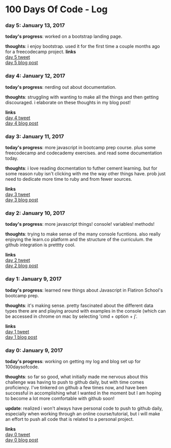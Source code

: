 # 100 Days Of Code - Log

### day 5: January 13, 2017

**today's progress**: worked on a bootstrap landing page. 

**thoughts**: i enjoy bootstrap. used it for the first time a couple months ago for a freecodecamp project. 
**links**<br>
[day 5 tweet](https://twitter.com/shnsbrn/status/820355257788198912)<br>
[day 5 blog post](https://medium.com/my-100daysofcode/day-5-jan-13-2017-70e2527151a3#.7ncpa5qhl)


### day 4: January 12, 2017

**today's progress**: nerding out about documentation. 

**thoughts**: struggling with wanting to make all the things and then getting discouraged. i elaborate on these thoughts in my blog post!

**links**<br>
[day 4 tweet](https://twitter.com/shnsbrn/status/819930235047211008)<br>
[day 4 blog post](https://medium.com/my-100daysofcode/day-4-jan-12-2017-426b826176f4#.jm75b1wtd)

### day 3: January 11, 2017

**today's progress**: more javascript in bootcamp prep course. plus some freecodecamp and codecademy exercises. and read some documentation today. 

**thoughts**: i love reading docmentation to futher cement learning. but for some reason ruby isn't clicking with me the way other things have. prob just need to dedicate more time to ruby and from fewer sources.

**links**<br>
[day 3 tweet](https://twitter.com/shnsbrn/status/819427685982146560)<br>
[day 3 blog post](https://medium.com/my-100daysofcode/day-3-115563174015#.fbepczfe3)

### day 2: January 10, 2017 

**today's progress**: more javascript things! console! variables! methods!

**thoughts**: trying to make sense of the many console fucntions. also really enjoying the learn.co platform and the structure of the curriculum. the github integration is pretttty cool. 

**links**<br>
[day 2 tweet](https://twitter.com/shnsbrn/status/819052979441565696)<br>
[day 2 blog post](https://medium.com/my-100daysofcode/day-2-3347817dcf4#.nrcy2b2q1)


### day 1: January 9, 2017 

**today's progress**: learned new things about Javascript in Flatiron School's bootcamp prep.

**thoughts**: it's making sense. pretty fascinated about the different data types there are and playing around with examples in the console (which can be accessed in chrome on  mac by selecting 'cmd + option + j'. 

**links**<br>
[day 1 tweet](https://twitter.com/shnsbrn/status/818672594639589376)<br>
[day 1 blog post](https://medium.com/my-100daysofcode/day-1-8dcbb7e2a408#.o033dcp43)

### day 0: January 9, 2017 

**today's progress**: working on getting my log and blog set up for 100daysofcode. 

**thoughts**: so far so good, what initially made me nervous about this challenge was having to push to github daily, but with time comes proficiency. I've tinkered on github a few times now, and have been successful in accomplishing what I wanted in the moment but I am hoping to become a lot more comfortable with github soon!

**update**: realized i won't always have personal code to push to github daily, especially when working through an online course/tutorial, but i will make an effort to push all code that is related to a personal project.

**links**<br>
[day 0 tweet](https://twitter.com/shnsbrn/status/818506834172592129)<br>
[day 0 blog post](https://medium.com/my-100daysofcode)
